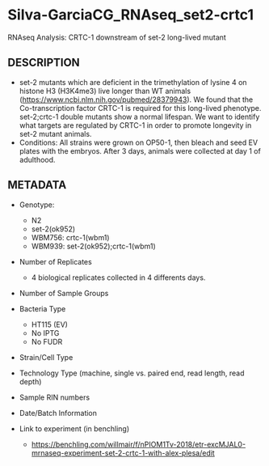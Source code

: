 # Silva-GarciaCG_RNAseq_set2-crtc1
RNAseq Analysis: CRTC-1 downstream of set-2 long-lived mutant

## DESCRIPTION
- set-2 mutants which are deficient in the trimethylation of lysine 4 on histone H3 (H3K4me3) live longer than WT animals (https://www.ncbi.nlm.nih.gov/pubmed/28379943). We found that the Co-transcription factor CRTC-1 is required for this long-lived phenotype. set-2;crtc-1 double mutants show a normal lifespan. We want to identify what targets are regulated by CRTC-1 in order to promote longevity in set-2 mutant animals.
- Conditions: All strains were grown on OP50-1, then bleach and seed EV plates with the embryos. After 3 days, animals were collected at day 1 of adulthood.  

## METADATA
* Genotype: 
  - N2
  - set-2(ok952)
  - WBM756: crtc-1(wbm1)
  - WBM939: set-2(ok952);crtc-1(wbm1)

* Number of Replicates
  - 4 biological replicates collected in 4 differents days.

* Number of Sample Groups

* Bacteria Type
  - HT115 (EV)
  - No IPTG
  - No FUDR

* Strain/Cell Type
* Technology Type (machine, single vs. paired end, read length, read depth)
* Sample RIN numbers
* Date/Batch Information

* Link to experiment (in benchling)
  - https://benchling.com/willmair/f/nPIOM1Tv-2018/etr-excMJAL0-mrnaseq-experiment-set-2-crtc-1-with-alex-plesa/edit 




